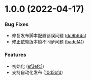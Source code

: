 # 1.0.0 (2022-04-17)


### Bug Fixes

* 修复发布脚本配置错误问题 ([dc9b94c](https://github.com/openeagle/polyfill/commit/dc9b94cd63dc1ceb9c2628a036fb488e0c6e6f39))
* 修正依赖版本锁不同步问题 ([badcf41](https://github.com/openeagle/polyfill/commit/badcf41de5b6557208aa605e0559558223bcb548))


### Features

* 初始化 ([ef3efc1](https://github.com/openeagle/polyfill/commit/ef3efc123ba9c37c118f38ee6d481d366b84a092))
* 支持自动化发布 ([10d5bfd](https://github.com/openeagle/polyfill/commit/10d5bfd7a0b4067c4d52bd9e3c0e2fabeb655f79))
